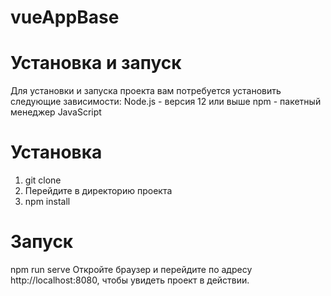 # vueAppBase
# Установка и запуск
Для установки и запуска проекта вам потребуется установить следующие зависимости:
Node.js - версия 12 или выше
npm - пакетный менеджер JavaScript
# Установка
1) git clone
2) Перейдите в директорию проекта
3) npm install
# Запуск
npm run serve
Откройте браузер и перейдите по адресу http://localhost:8080, чтобы увидеть проект в действии.
